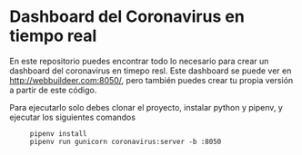 # Dashboard del Coronavirus en tiempo real

En este repositorio puedes encontrar todo lo necesario para crear un dashboard del coronavirus en timepo resl. Este dashboard se puede ver en http://webbuildeer.com:8050/, pero también puedes crear tu propia versión a partir de este código.

Para ejecutarlo solo debes clonar el proyecto, instalar python y pipenv, y ejecutar los siguientes comandos
  
         pipenv install
         pipenv run gunicorn coronavirus:server -b :8050
